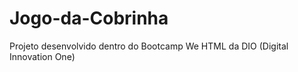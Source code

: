 # Jogo-da-Cobrinha
Projeto desenvolvido  dentro do Bootcamp We HTML da DIO (Digital Innovation One)
